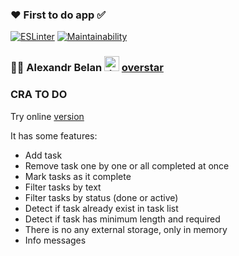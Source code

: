 ### ❤️ First to do app ✅

[![ESLinter](https://github.com/FFire/crt-todo/actions/workflows/ESLinter.yml/badge.svg)](https://github.com/FFire/crt-todo/actions/workflows/ESLinter.yml)
[![Maintainability](https://api.codeclimate.com/v1/badges/2fedef06da5579404408/maintainability)](https://codeclimate.com/github/FFire/crt-todo/maintainability)

### 🙋‍♂ Alexandr Belan <img src="https://4.bp.blogspot.com/-IUDvPAuE9Rg/XE9Muo_8D-I/AAAAAAAAHdE/vDGQsIXh4GM8qdInx9AHPq984Q9P4BEQgCK4BGAYYCw/s640/Icon-Telegram.png" alt="drawing" width="24"/>️ [overstar](https://t.me/overstar)
### CRA TO DO
Try online [version](https://cra-todo.vercel.app/)

It has some features:
- Add task
- Remove task one by one or all completed at once
- Mark tasks as it complete
- Filter tasks by text
- Filter tasks by status (done or active)
- Detect if task already exist in task list
- Detect if task has minimum length and required
- There is no any external storage, only in memory
- Info messages
